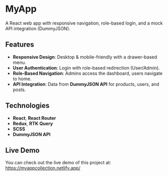 # **MyApp**

A React web app with responsive navigation, role-based login, and a mock API integration (DummyJSON).

## **Features**
- **Responsive Design**: Desktop & mobile-friendly with a drawer-based menu.
- **User Authentication**: Login with role-based redirection (User/Admin).
- **Role-Based Navigation**: Admins access the dashboard, users navigate to home.
- **API Integration**: Data from **DummyJSON API** for products, users, and posts.

## **Technologies**
- **React**, **React Router**
- **Redux**, **RTK Query**
- **SCSS**
- **DummyJSON API**

## **Live Demo**
You can check out the live demo of this project at: https://myappcollection.netlify.app/
